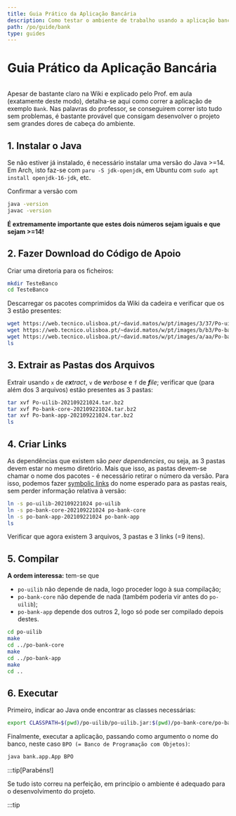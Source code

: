 ```yaml
---
title: Guia Prático da Aplicação Bancária
description: Como testar o ambiente de trabalho usando a aplicação bancária de exemplo
path: /po/guide/bank
type: guides
---
```


# Guia Prático da Aplicação Bancária

```toc

```

Apesar de bastante claro na Wiki e explicado pelo Prof. em aula (exatamente deste modo), detalha-se aqui como correr a aplicação de exemplo `Bank`. Nas palavras do professor, se conseguirem correr isto tudo sem problemas, é bastante provável que consigam desenvolver o projeto sem grandes dores de cabeça do ambiente.

## 1. Instalar o Java

Se não estiver já instalado, é necessário instalar uma versão do Java >=14. Em Arch, isto faz-se com `paru -S jdk-openjdk`, em Ubuntu com `sudo apt install openjdk-16-jdk`, etc.

Confirmar a versão com

```sh
java -version
javac -version
```

**É extremamente importante que estes dois números sejam iguais e que sejam >=14!**

## 2. Fazer Download do Código de Apoio

Criar uma diretoria para os ficheiros:

```sh
mkdir TesteBanco
cd TesteBanco
```

Descarregar os pacotes comprimidos da Wiki da cadeira e verificar que os 3 estão presentes:

```sh
wget https://web.tecnico.ulisboa.pt/~david.matos/w/pt/images/3/37/Po-uilib-202109221024.tar.bz2
wget https://web.tecnico.ulisboa.pt/~david.matos/w/pt/images/b/b3/Po-bank-core-202109221024.tar.bz2
wget https://web.tecnico.ulisboa.pt/~david.matos/w/pt/images/a/aa/Po-bank-app-202109221024.tar.bz2
ls
```

## 3. Extrair as Pastas dos Arquivos

Extrair usando `x` de _e**x**tract_, `v` de _**v**erbose_ e `f` de _**f**ile_; verificar que (para além dos 3 arquivos) estão presentes as 3 pastas:

```sh
tar xvf Po-uilib-202109221024.tar.bz2
tar xvf Po-bank-core-202109221024.tar.bz2
tar xvf Po-bank-app-202109221024.tar.bz2
ls
```

## 4. Criar Links

As dependências que existem são _peer dependencies_, ou seja, as 3 pastas devem estar no mesmo diretório. Mais que isso, as pastas devem-se chamar o nome dos pacotes - é necessário retirar o número da versão. Para isso, podemos fazer [symbolic links](https://en.wikipedia.org/wiki/Symbolic_link) do nome esperado para as pastas reais, sem perder informação relativa à versão:

```sh
ln -s po-uilib-202109221024 po-uilib
ln -s po-bank-core-202109221024 po-bank-core
ln -s po-bank-app-202109221024 po-bank-app
ls
```

Verificar que agora existem 3 arquivos, 3 pastas e 3 links (=9 itens).

## 5. Compilar

**A ordem interessa:** tem-se que

- `po-uilib` não depende de nada, logo proceder logo à sua compilação;
- `po-bank-core` não depende de nada (também poderia vir antes do `po-uilib`);
- `po-bank-app` depende dos outros 2, logo só pode ser compilado depois destes.

```sh
cd po-uilib
make
cd ../po-bank-core
make
cd ../po-bank-app
make
cd ..
```

## 6. Executar

Primeiro, indicar ao Java onde encontrar as classes necessárias:

```sh
export CLASSPATH=$(pwd)/po-uilib/po-uilib.jar:$(pwd)/po-bank-core/po-bank-core.jar:$(pwd)/po-bank-app/po-bank-app.jar
```

Finalmente, executar a aplicação, passando como argumento o nome do banco, neste caso `BPO (= Banco de Programação com Objetos)`:

```sh
java bank.app.App BPO
```

:::tip[Parabéns!]

Se tudo isto correu na perfeição, em princípio o ambiente é adequado para o desenvolvimento do projeto.

:::tip
